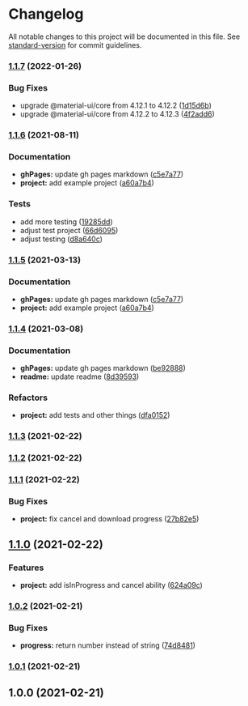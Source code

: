 # Changelog

All notable changes to this project will be documented in this file. See [standard-version](https://github.com/conventional-changelog/standard-version) for commit guidelines.

### [1.1.7](https://github.com/olavoparno/react-use-downloader/compare/v1.1.6...v1.1.7) (2022-01-26)


### Bug Fixes

* upgrade @material-ui/core from 4.12.1 to 4.12.2 ([1d15d6b](https://github.com/olavoparno/react-use-downloader/commit/1d15d6ba80ec216195b627d60d0a22728a9e6bbe))
* upgrade @material-ui/core from 4.12.2 to 4.12.3 ([4f2add6](https://github.com/olavoparno/react-use-downloader/commit/4f2add6958aa9b48f33901a2fd28295df63eb1e0))

### [1.1.6](https://github.com/olavoparno/react-use-downloader/compare/v1.1.4...v1.1.6) (2021-08-11)


### Documentation

* **ghPages:** update gh pages markdown ([c5e7a77](https://github.com/olavoparno/react-use-downloader/commit/c5e7a77d138d0a05b972cf698637e65b7203ebe4))
* **project:** add example project ([a60a7b4](https://github.com/olavoparno/react-use-downloader/commit/a60a7b4ba8ee80b4bf6a6fe9ef8e214cb87a12ff))


### Tests

* add more testing ([19285dd](https://github.com/olavoparno/react-use-downloader/commit/19285dd1a20c1b4c0443a129a9be4464044a6b12))
* adjust test project ([66d6095](https://github.com/olavoparno/react-use-downloader/commit/66d60953ced492adb64fe3b63d349a8958116483))
* adjust testing ([d8a640c](https://github.com/olavoparno/react-use-downloader/commit/d8a640cf854fae08fd1bcb40784501ac4ce231bf))

### [1.1.5](https://github.com/olavoparno/react-use-downloader/compare/v1.1.4...v1.1.5) (2021-03-13)


### Documentation

* **ghPages:** update gh pages markdown ([c5e7a77](https://github.com/olavoparno/react-use-downloader/commit/c5e7a77d138d0a05b972cf698637e65b7203ebe4))
* **project:** add example project ([a60a7b4](https://github.com/olavoparno/react-use-downloader/commit/a60a7b4ba8ee80b4bf6a6fe9ef8e214cb87a12ff))

### [1.1.4](https://github.com/olavoparno/react-use-downloader/compare/v1.1.3...v1.1.4) (2021-03-08)


### Documentation

* **ghPages:** update gh pages markdown ([be92888](https://github.com/olavoparno/react-use-downloader/commit/be92888a91f9134b412c12c6cdff9fc259ef1b43))
* **readme:** update readme ([8d39593](https://github.com/olavoparno/react-use-downloader/commit/8d39593c5a57dfdd0e88842b2cef41a05b8f7d00))


### Refactors

* **project:** add tests and other things ([dfa0152](https://github.com/olavoparno/react-use-downloader/commit/dfa01527e7e676adf91d30a2d0724c49d4a3b6e0))

### [1.1.3](https://github.com/olavoparno/react-use-downloader/compare/v1.1.2...v1.1.3) (2021-02-22)

### [1.1.2](https://github.com/olavoparno/react-use-downloader/compare/v1.1.1...v1.1.2) (2021-02-22)

### [1.1.1](https://github.com/olavoparno/react-use-downloader/compare/v1.1.0...v1.1.1) (2021-02-22)


### Bug Fixes

* **project:** fix cancel and download progress ([27b82e5](https://github.com/olavoparno/react-use-downloader/commit/27b82e595fb106270925c033f1dd44a3737e9f99))

## [1.1.0](https://github.com/olavoparno/react-use-downloader/compare/v1.0.2...v1.1.0) (2021-02-22)


### Features

* **project:** add isInProgress and cancel ability ([624a09c](https://github.com/olavoparno/react-use-downloader/commit/624a09c28d5071e44164a97657cd86ab9e4140c8))

### [1.0.2](https://github.com/olavoparno/react-use-downloader/compare/v1.0.1...v1.0.2) (2021-02-21)


### Bug Fixes

* **progress:** return number instead of string ([74d8481](https://github.com/olavoparno/react-use-downloader/commit/74d8481ed41f59d0bffb0865c37ddcd9e7d9c024))

### [1.0.1](https://github.com/olavoparno/react-use-downloader/compare/v1.0.0...v1.0.1) (2021-02-21)

## 1.0.0 (2021-02-21)
